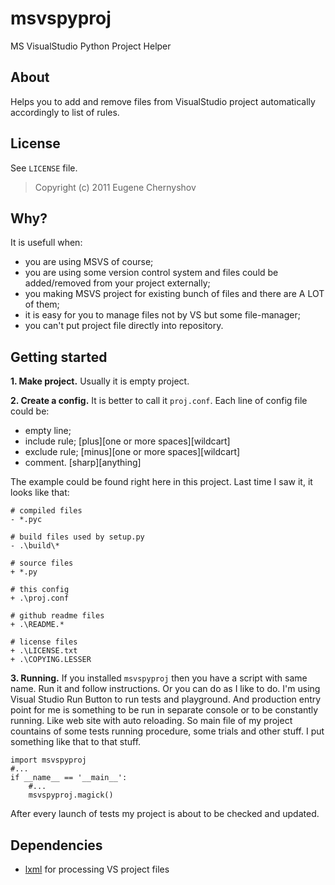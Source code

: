 msvspyproj
==========

MS VisualStudio Python Project Helper

About
-----

Helps you to add and remove files from VisualStudio project automatically accordingly to list of rules.

License
-------

See `LICENSE` file.

> Copyright (c) 2011 Eugene Chernyshov

Why?
----

It is usefull when:

 - you are using MSVS of course;
 - you are using some version control system and files could be added/removed from your project externally;
 - you making MSVS project for existing bunch of files and there are A LOT of them;
 - it is easy for you to manage files not by VS but some file-manager;
 - you can't put project file directly into repository.

Getting started
---------------

**1. Make project.** Usually it is empty project. 

**2. Create a config.** It is better to call it `proj.conf`. Each line of config file could be:

 - empty line;
 - include rule; [plus][one or more spaces][wildcart]
 - exclude rule; [minus][one or more spaces][wildcart]
 - comment. [sharp][anything]

The example could be found right here in this project. Last time I saw it, it looks like that:

    # compiled files
    - *.pyc

    # build files used by setup.py
    - .\build\*

    # source files
    + *.py

    # this config
    + .\proj.conf

    # github readme files
    + .\README.*

    # license files
    + .\LICENSE.txt
    + .\COPYING.LESSER

**3. Running.** If you installed `msvspyproj` then you have a script with same name. Run it and follow instructions.
Or you can do as I like to do. I'm using Visual Studio Run Button to run tests and playground.
And production entry point for me is something to be run in separate console or to be constantly running. 
Like web site with auto reloading. So main file of my project countains of some tests running procedure,
some trials and other stuff. I put something like that to that stuff.

    import msvspyproj
    #...
    if __name__ == '__main__':
        #...
        msvspyproj.magick() 

After every launch of tests my project is about to be checked and updated.

Dependencies
------------

 - [lxml](http://lxml.de/) for processing VS project files